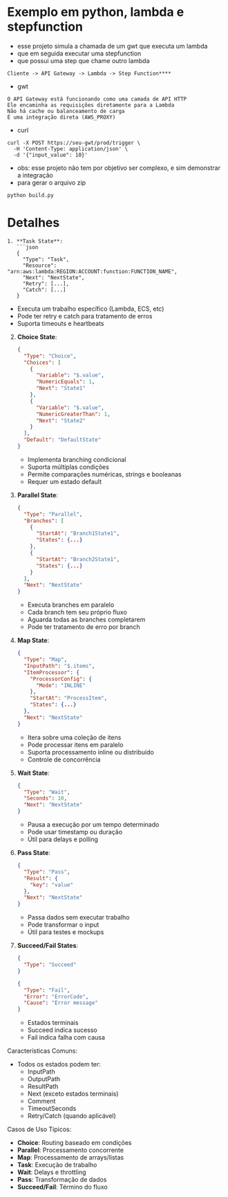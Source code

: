 # Exemplo em python, lambda e stepfunction
- esse projeto simula a chamada de um gwt que executa um lambda
- que em seguida executar uma stepfunction
- que possui uma step que chame outro lambda
````
Cliente -> API Gateway -> Lambda -> Step Function****
````
- gwt
````
O API Gateway está funcionando como uma camada de API HTTP
Ele encaminha as requisições diretamente para a Lambda
Não há cache ou balanceamento de carga
É uma integração direta (AWS_PROXY)
````
- curl
```commandline
curl -X POST https://seu-gwt/prod/trigger \
  -H 'Content-Type: application/json' \
  -d '{"input_value": 10}'
```
- obs: esse projeto não tem por objetivo ser complexo, e sim demonstrar a integração
- para gerar o arquivo zip
```
python build.py
```

# Detalhes 
```
1. **Task State**:
   ```json
   {
     "Type": "Task",
     "Resource": "arn:aws:lambda:REGION:ACCOUNT:function:FUNCTION_NAME",
     "Next": "NextState",
     "Retry": [...],
     "Catch": [...]
   }
   ```
   - Executa um trabalho específico (Lambda, ECS, etc)
   - Pode ter retry e catch para tratamento de erros
   - Suporta timeouts e heartbeats

2. **Choice State**:
   ```json
   {
     "Type": "Choice",
     "Choices": [
       {
         "Variable": "$.value",
         "NumericEquals": 1,
         "Next": "State1"
       },
       {
         "Variable": "$.value",
         "NumericGreaterThan": 1,
         "Next": "State2"
       }
     ],
     "Default": "DefaultState"
   }
   ```
   - Implementa branching condicional
   - Suporta múltiplas condições
   - Permite comparações numéricas, strings e booleanas
   - Requer um estado default

3. **Parallel State**:
   ```json
   {
     "Type": "Parallel",
     "Branches": [
       {
         "StartAt": "Branch1State1",
         "States": {...}
       },
       {
         "StartAt": "Branch2State1",
         "States": {...}
       }
     ],
     "Next": "NextState"
   }
   ```
   - Executa branches em paralelo
   - Cada branch tem seu próprio fluxo
   - Aguarda todas as branches completarem
   - Pode ter tratamento de erro por branch

4. **Map State**:
   ```json
   {
     "Type": "Map",
     "InputPath": "$.items",
     "ItemProcessor": {
       "ProcessorConfig": {
         "Mode": "INLINE"
       },
       "StartAt": "ProcessItem",
       "States": {...}
     },
     "Next": "NextState"
   }
   ```
   - Itera sobre uma coleção de itens
   - Pode processar itens em paralelo
   - Suporta processamento inline ou distribuído
   - Controle de concorrência

5. **Wait State**:
   ```json
   {
     "Type": "Wait",
     "Seconds": 10,
     "Next": "NextState"
   }
   ```
   - Pausa a execução por um tempo determinado
   - Pode usar timestamp ou duração
   - Útil para delays e polling

6. **Pass State**:
   ```json
   {
     "Type": "Pass",
     "Result": {
       "key": "value"
     },
     "Next": "NextState"
   }
   ```
   - Passa dados sem executar trabalho
   - Pode transformar o input
   - Útil para testes e mockups

7. **Succeed/Fail States**:
   ```json
   {
     "Type": "Succeed"
   }
   ```
   ```json
   {
     "Type": "Fail",
     "Error": "ErrorCode",
     "Cause": "Error message"
   }
   ```
   - Estados terminais
   - Succeed indica sucesso
   - Fail indica falha com causa

Características Comuns:
- Todos os estados podem ter:
  - InputPath
  - OutputPath
  - ResultPath
  - Next (exceto estados terminais)
  - Comment
  - TimeoutSeconds
  - Retry/Catch (quando aplicável)

Casos de Uso Típicos:
- **Choice**: Routing baseado em condições
- **Parallel**: Processamento concorrente
- **Map**: Processamento de arrays/listas
- **Task**: Execução de trabalho
- **Wait**: Delays e throttling
- **Pass**: Transformação de dados
- **Succeed/Fail**: Término do fluxo
```
